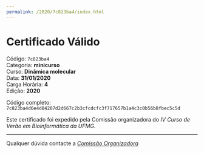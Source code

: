 ```yaml
---
permalink: /2020/7c823ba4/index.html
---
```


# Certificado Válido

Código: `7c823ba4`<br>
Categoria: **minicurso**<br>
Curso: **Dinâmica molecular**<br>
Data: **31/01/2020**<br>
Carga Horária: **4**<br>
Edição: **2020**<br>


Código completo: `7c823ba4d6e4d84207d2d667c2b3cfcdcfc3f717657b1a4c3c0b56b8fbec5c5d`


Este certificado foi expedido pela Comissão organizadora do *IV Curso de Verão em Bioinformática da UFMG*.

----

Qualquer dúvida contacte a [_Comissão Organizadora_](<mailto:cursobioinfoufmg@gmail.com$subject=[Certificados]>)

